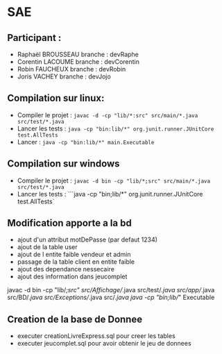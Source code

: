 # SAE 

## Participant :

- Raphaël BROUSSEAU branche : devRaphe
- Corentin LACOUME branche : devCorentin
- Robin FAUCHEUX branche : devRobin
- Joris VACHEY branche : devJojo

## Compilation  sur linux: 

- Compiler le projet : ```javac -d -cp "lib/*:src" src/main/*.java src/test/*.java```
- Lancer les tests : ```java -cp "bin:lib/*" org.junit.runner.JUnitCore test.AllTests```
- Lancer : ```java -cp "bin:lib/*" main.Executable```

## Compilation sur windows 

- Compiler le projet : ```javac -d bin -cp "lib/*;src" src/main/*.java src/test/*.java```
- Lancer les tests : ```java -cp "bin;lib/*" org.junit.runner.JUnitCore test.AllTests`

## Modification apporte a la bd
- ajout d'un attribut motDePasse (par defaut 1234)
- ajout de la table user
- ajout de l entite faible vendeur et admin
- passage de la table client en entite faible
- ajout des dependance nessecaire 
- ajout des information dans jeucomplet 

javac -d bin -cp "lib/*;src" src/Affichage/*.java src/test/*.java src/app/*.java src/BD/*.java src/Exceptions/*.java src/*.java
java -cp "bin;lib/*" Executable

## Creation de la base de Donnee 
- executer creationLivreExpress.sql pour creer les tables
- executer jeucomplet.sql pour avoir obtenir le jeu de donnees